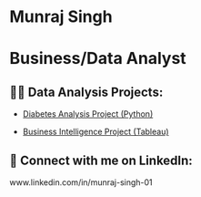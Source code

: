 # Munraj Singh
<h1>Business/Data Analyst</h1>

<h2>👨‍💻 Data Analysis Projects:</h2>

- [Diabetes Analysis Project (Python)](https://github.com/MunrajSingh/Diabetes-Analysis/tree/main)

- [Business Intelligence Project (Tableau)](https://github.com/joshmadakor1/Algorithms-Practice)


<h2> 🤳 Connect with me on LinkedIn:</h2> www.linkedin.com/in/munraj-singh-01



<!--
**joshmadakor1/joshmadakor1** is a ✨ _special_ ✨ repository because its `README.md` (this file) appears on your GitHub profile.

Here are some ideas to get you started:

- 🔭 I’m currently working on ...
- 🌱 I’m currently learning ...
- 👯 I’m looking to collaborate on ...
- 🤔 I’m looking for help with ...
- 💬 Ask me about ...
- 📫 How to reach me: ...
- 😄 Pronouns: ...
- ⚡ Fun fact: ...
-->

